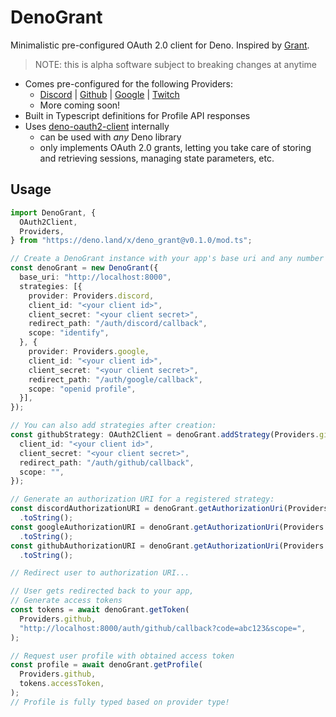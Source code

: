 # DenoGrant

Minimalistic pre-configured OAuth 2.0 client for Deno. Inspired by
[Grant](https://github.com/simov/grant).

> NOTE: this is alpha software subject to breaking changes at anytime

- Comes pre-configured for the following Providers:
  - [Discord](https://discord.com/developers/docs/intro) |
    [Github](https://docs.github.com/developers) |
    [Google](https://developers.google.com/) | [Twitch](https://dev.twitch.tv/)
  - More coming soon!
- Built in Typescript definitions for Profile API responses
- Uses [deno-oauth2-client](https://github.com/cmd-johnson/deno-oauth2-client)
  internally
  - can be used with _any_ Deno library
  - only implements OAuth 2.0 grants, letting you take care of storing and
    retrieving sessions, managing state parameters, etc.

## Usage

```ts
import DenoGrant, {
  OAuth2Client,
  Providers,
} from "https://deno.land/x/deno_grant@v0.1.0/mod.ts";

// Create a DenoGrant instance with your app's base uri and any number of strategies:
const denoGrant = new DenoGrant({
  base_uri: "http://localhost:8000",
  strategies: [{
    provider: Providers.discord,
    client_id: "<your client id>",
    client_secret: "<your client secret>",
    redirect_path: "/auth/discord/callback",
    scope: "identify",
  }, {
    provider: Providers.google,
    client_id: "<your client id>",
    client_secret: "<your client secret>",
    redirect_path: "/auth/google/callback",
    scope: "openid profile",
  }],
});

// You can also add strategies after creation:
const githubStrategy: OAuth2Client = denoGrant.addStrategy(Providers.github, {
  client_id: "<your client id>",
  client_secret: "<your client secret>",
  redirect_path: "/auth/github/callback",
  scope: "",
});

// Generate an authorization URI for a registered strategy:
const discordAuthorizationURI = denoGrant.getAuthorizationUri(Providers.discord)
  .toString();
const googleAuthorizationURI = denoGrant.getAuthorizationUri(Providers.google)
  .toString();
const githubAuthorizationURI = denoGrant.getAuthorizationUri(Providers.github)
  .toString();

// Redirect user to authorization URI...

// User gets redirected back to your app,
// Generate access tokens
const tokens = await denoGrant.getToken(
  Providers.github,
  "http://localhost:8000/auth/github/callback?code=abc123&scope=",
);

// Request user profile with obtained access token
const profile = await denoGrant.getProfile(
  Providers.github,
  tokens.accessToken,
);
// Profile is fully typed based on provider type!
```
